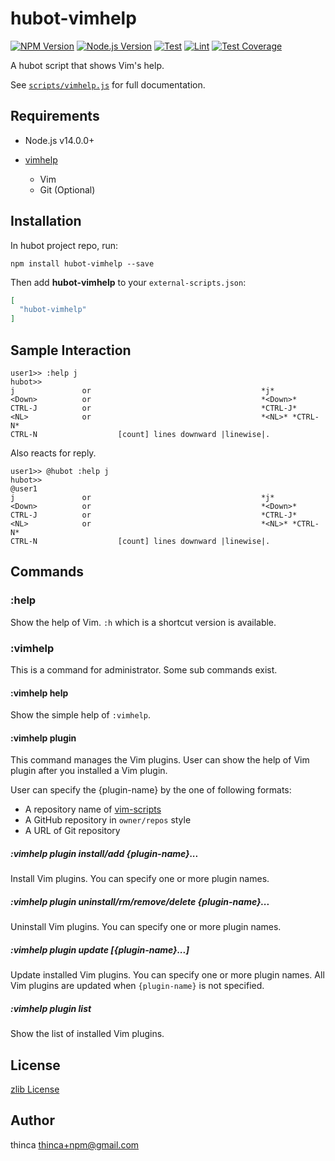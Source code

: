 # hubot-vimhelp

[![NPM Version][npm-image]][npm-url]
[![Node.js Version][node-version-image]][node-version-url]
[![Test][test-ci-badge]][test-ci-action]
[![Lint][lint-ci-badge]][lint-ci-action]
[![Test Coverage][codecov-image]][codecov-url]

A hubot script that shows Vim's help.

See [`scripts/vimhelp.js`](scripts/vimhelp.js) for full documentation.

## Requirements

- Node.js v14.0.0+

- [vimhelp](https://github.com/thinca/node-vimhelp)
  - Vim
  - Git (Optional)

## Installation

In hubot project repo, run:

`npm install hubot-vimhelp --save`

Then add **hubot-vimhelp** to your `external-scripts.json`:

```json
[
  "hubot-vimhelp"
]
```

## Sample Interaction

```
user1>> :help j
hubot>>
j               or                                      *j*
<Down>          or                                      *<Down>*
CTRL-J          or                                      *CTRL-J*
<NL>            or                                      *<NL>* *CTRL-N*
CTRL-N                  [count] lines downward |linewise|.
```

Also reacts for reply.

```
user1>> @hubot :help j
hubot>>
@user1
j               or                                      *j*
<Down>          or                                      *<Down>*
CTRL-J          or                                      *CTRL-J*
<NL>            or                                      *<NL>* *CTRL-N*
CTRL-N                  [count] lines downward |linewise|.
```

## Commands

### :help

Show the help of Vim.
`:h` which is a shortcut version is available.

### :vimhelp

This is a command for administrator.
Some sub commands exist.

#### :vimhelp help

Show the simple help of `:vimhelp`.

#### :vimhelp plugin

This command manages the Vim plugins.
User can show the help of Vim plugin after you installed a Vim plugin.

User can specify the {plugin-name} by the one of following formats:

- A repository name of [vim-scripts](https://github.com/vim-scripts)
- A GitHub repository in `owner/repos` style
- A URL of Git repository

##### :vimhelp plugin install/add {plugin-name}...

Install Vim plugins.  You can specify one or more plugin names.

##### :vimhelp plugin uninstall/rm/remove/delete {plugin-name}...

Uninstall Vim plugins.  You can specify one or more plugin names.

##### :vimhelp plugin update [{plugin-name}...]

Update installed Vim plugins.  You can specify one or more plugin names.
All Vim plugins are updated when `{plugin-name}` is not specified.

##### :vimhelp plugin list

Show the list of installed Vim plugins.


## License

[zlib License](LICENSE.txt)

## Author

thinca <thinca+npm@gmail.com>


[npm-image]: https://img.shields.io/npm/v/hubot-vimhelp.svg
[npm-url]: https://npmjs.org/package/hubot-vimhelp
[node-version-image]: https://img.shields.io/node/v/hubot-vimhelp.svg
[node-version-url]: https://nodejs.org/en/download/
[test-ci-badge]: ./../../workflows/Test/badge.svg
[test-ci-action]: ./../../actions?query=workflow%3ATest
[lint-ci-badge]: ./../../workflows/Lint/badge.svg
[lint-ci-action]: ./../../actions?query=workflow%3ALint
[codecov-image]: https://codecov.io/gh/thinca/hubot-vimhelp/branch/master/graph/badge.svg
[codecov-url]: https://codecov.io/gh/thinca/hubot-vimhelp

